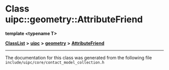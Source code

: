 

# Class uipc::geometry::AttributeFriend

**template &lt;typename T&gt;**



[**ClassList**](annotated.md) **>** [**uipc**](namespaceuipc.md) **>** [**geometry**](namespaceuipc_1_1geometry.md) **>** [**AttributeFriend**](classuipc_1_1geometry_1_1_attribute_friend.md)







































































------------------------------
The documentation for this class was generated from the following file `include/uipc/core/contact_model_collection.h`

